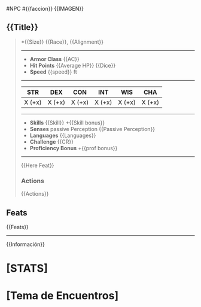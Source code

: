 #NPC #{{faccion}}
{{IMAGEN}}
## {{Title}}
>*{{Size}} {{Race}}, {{Alignment}}
>___
>- **Armor Class** {{AC}}
>- **Hit Points** {{Average HP}} {{Dice}}
>- **Speed** {{speed}} ft
>___
>|STR|DEX|CON|INT|WIS|CHA|
>|:---:|:---:|:---:|:---:|:---:|:---:|
>|X (+x)|X (+x)|X (+x)|X (+x)|X (+x)|X (+x)|
>___
>- **Skills** {{Skill}} +{{Skill bonus}}
>- **Senses** passive Perception {{Passive Perception}}
>- **Languages** {{Languages}}
>- **Challenge** {{CR}}
>- **Proficiency Bonus** +{{prof bonus}}
>___
>{{Here Feat}}
>
>### Actions
>{{Actions}}
## Feats
{{Feats}}
***

{{Información}}
# [STATS]
# [Tema de Encuentros]